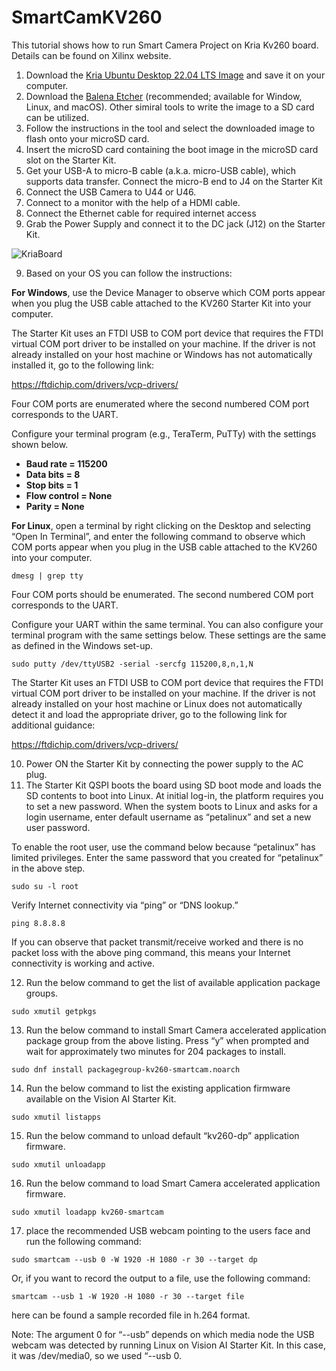 # SmartCamKV260

This tutorial shows how to run Smart Camera Project on Kria Kv260 board.
Details can be found on Xilinx website.

1) Download the [Kria Ubuntu Desktop 22.04 LTS Image](https://drive.google.com/file/d/1l3sUqZDmzPQo-70NrrBYVKosOTTpTyFr/view?usp=share_link) and save it on your computer.
2) Download the [Balena Etcher](https://www.balena.io/etcher/) (recommended; available for Window, Linux, and macOS). Other simiral tools to write the image to a SD card can be utilized.
3) Follow the instructions in the tool and select the downloaded image to flash onto your microSD card.
4) Insert the microSD card containing the boot image in the microSD card slot on the Starter Kit.
5) Get your USB-A to micro-B cable (a.k.a. micro-USB cable), which supports data transfer. Connect the micro-B end to J4 on the Starter Kit
6) Connect the USB Camera to U44 or U46.
7) Connect to a monitor with the help of a HDMI cable.
8) Connect the Ethernet cable for required internet access
8) Grab the Power Supply and connect it to the DC jack (J12) on the Starter Kit.

![KriaBoard](https://user-images.githubusercontent.com/118986413/203835344-ba3268c0-4756-4c4c-82d9-3091f59dd5bb.jpg)

9) Based on your OS you can follow the instructions:

**For Windows**, use the Device Manager to observe which COM ports appear when you plug the USB cable attached to the KV260 Starter Kit into your computer.

The Starter Kit uses an FTDI USB to COM port device that requires the FTDI virtual COM port driver to be installed on your machine. If the driver is not already installed on your host machine or Windows has not automatically installed it, go to the following link:

https://ftdichip.com/drivers/vcp-drivers/

Four COM ports are enumerated where the second numbered COM port corresponds to the UART.

Configure your terminal program (e.g., TeraTerm, PuTTy) with the settings shown below.

- **Baud rate = 115200**
- **Data bits = 8**
- **Stop bits = 1**
- **Flow control = None**
- **Parity = None**

**For Linux**, open a terminal by right clicking on the Desktop and selecting “Open In Terminal”, and enter the following command to observe which COM ports appear when you plug in the USB cable attached to the KV260 into your computer.

`dmesg | grep tty`

Four COM ports should be enumerated. The second numbered COM port corresponds to the UART.​

Configure your UART within the same terminal. You can also configure your terminal program with the same settings below. These settings are the same as defined in the Windows set-up.

`sudo putty /dev/ttyUSB2 -serial -sercfg 115200,8,n,1,N`

The Starter Kit uses an FTDI USB to COM port device that requires the FTDI virtual COM port driver to be installed on your machine. If the driver is not already installed on your host machine or Linux does not automatically detect it and load the appropriate driver, go to the following link for additional guidance: 

https://ftdichip.com/drivers/vcp-drivers/

10) Power ON the Starter Kit by connecting the power supply to the AC plug.
11) The Starter Kit QSPI boots the board using SD boot mode and loads the SD contents to boot into Linux. At initial log-in, the platform requires you to set a new password. When the system boots to Linux and asks for a login username, enter default username as “petalinux” and set a new user password.

To enable the root user, use the command below because “petalinux” has limited privileges. Enter the same password that you created for “petalinux” in the above step.

`sudo su -l root`

Verify Internet connectivity via “ping” or “DNS lookup.”

`ping 8.8.8.8`

If you can observe that packet transmit/receive worked and there is no packet loss with the above ping command, this means your Internet connectivity is working and active.

12) Run the below command to get the list of available application package groups.
 
`sudo xmutil getpkgs`

13) Run the below command to install Smart Camera accelerated application package group from the above listing. Press “y” when prompted and wait for approximately two minutes for 204 packages to install.

`sudo dnf install packagegroup-kv260-smartcam.noarch`

14) Run the below command to list the existing application firmware available on the Vision AI Starter Kit.

`sudo xmutil listapps`

15) Run the below command to unload default “kv260-dp” application firmware.

`sudo xmutil unloadapp`

16) Run the below command to load Smart Camera accelerated application firmware.

`sudo xmutil loadapp kv260-smartcam`

17) place the recommended USB webcam pointing to the users face and run the following command:

`sudo smartcam --usb 0 -W 1920 -H 1080 -r 30 --target dp`

Or, if you want to record the output to a file, use the following command:

`smartcam --usb 1 -W 1920 -H 1080 -r 30 --target file`

here can be found a sample recorded file in h.264 format.

Note: The argument 0 for “--usb” depends on which media node the USB webcam was detected by running Linux on Vision AI Starter Kit. In this case, it was /dev/media0, so we used “--usb 0.
